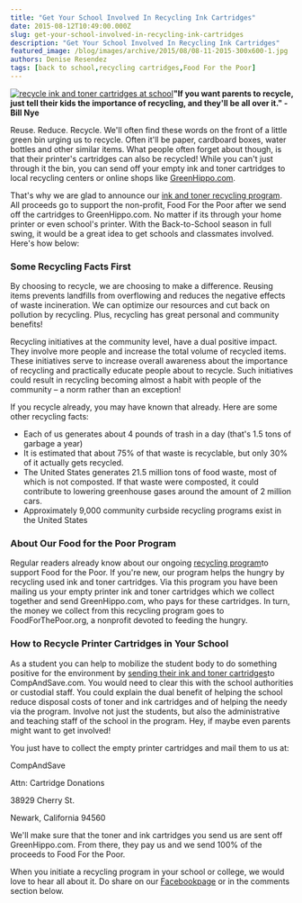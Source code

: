 ```yaml
---
title: "Get Your School Involved In Recycling Ink Cartridges"
date: 2015-08-12T10:49:00.000Z
slug: get-your-school-involved-in-recycling-ink-cartridges
description: "Get Your School Involved In Recycling Ink Cartridges"
featured_image: /blog/images/archive/2015/08/08-11-2015-300x600-1.jpg
authors: Denise Resendez
tags: [back to school,recycling cartridges,Food For the Poor]
---
```


[![recycle ink and toner cartridges at school](/blog/images/08-11-2015-300x600.jpg "Get Your School Invovled in Recyling Ink Cartridges ")](/blog/images/08-11-2015-300x600.jpg)**"If you want parents to recycle, just tell their kids the importance of recycling, and they'll be all over it." - Bill Nye**

Reuse. Reduce. Recycle. We'll often find these words on the front of a little green bin urging us to recycle. Often it'll be paper, cardboard boxes, water bottles and other similar items. What people often forget about though, is that their printer's cartridges can also be recycled! While you can't just through it the bin, you can send off your empty ink and toner cartridges to local recycling centers or online shops like [GreenHippo.com](https://greenhippo.com/).

That's why we are glad to announce our [ink and toner recycling program](https://www.compandsave.com). All proceeds go to support the non-profit, Food For the Poor after we send off the cartridges to GreenHippo.com. No matter if its through your home printer or even school's printer. With the Back-to-School season in full swing, it would be a great idea to get schools and classmates involved. Here's how below:

### Some Recycling Facts First

By choosing to recycle, we are choosing to make a difference. Reusing items prevents landfills from overflowing and reduces the negative effects of waste incineration. We can optimize our resources and cut back on pollution by recycling. Plus, recycling has great personal and community benefits!

Recycling initiatives at the community level, have a dual positive impact. They involve more people and increase the total volume of recycled items. These initiatives serve to increase overall awareness about the importance of recycling and practically educate people about to recycle. Such initiatives could result in recycling becoming almost a habit with people of the community – a norm rather than an exception!

If you recycle already, you may have known that already. Here are some other recycling facts:

* Each of us generates about 4 pounds of trash in a day (that's 1.5 tons of garbage a year)
* It is estimated that about 75% of that waste is recyclable, but only 30% of it actually gets recycled.
* The United States generates 21.5 million tons of food waste, most of which is not composted. If that waste were composted, it could contribute to lowering greenhouse gases around the amount of 2 million cars.
* Approximately 9,000 community curbside recycling programs exist in the United States

### About Our Food for the Poor Program

Regular readers already know about our ongoing [recycling program](https://www.compandsave.com)to support Food for the Poor. If you're new, our program helps the hungry by recycling used ink and toner cartridges. Via this program you have been mailing us your empty printer ink and toner cartridges which we collect together and send GreenHippo.com, who pays for these cartridges. In turn, the money we collect from this recycling program goes to FoodForThePoor.org, a nonprofit devoted to feeding the hungry.

### How to Recycle Printer Cartridges in Your School

As a student you can help to mobilize the student body to do something positive for the environment by [sending their ink and toner cartridges](https://www.compandsave.com)to CompAndSave.com. You would need to clear this with the school authorities or custodial staff. You could explain the dual benefit of helping the school reduce disposal costs of toner and ink cartridges and of helping the needy via the program. Involve not just the students, but also the administrative and teaching staff of the school in the program. Hey, if maybe even parents might want to get involved!

You just have to collect the empty printer cartridges and mail them to us at:

 CompAndSave

Attn: Cartridge Donations

38929 Cherry St.

Newark, California 94560

We'll make sure that the toner and ink cartridges you send us are sent off GreenHippo.com. From there, they pay us and we send 100% of the proceeds to Food For the Poor.

When you initiate a recycling program in your school or college, we would love to hear all about it. Do share on our [Facebookpage](https://www.facebook.com/compandsave.ink) or in the comments section below.